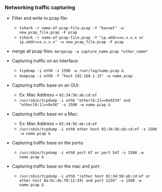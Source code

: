 ### Networking traffic capturing
- Filter and write to pcap file:
  - `tshark -r name-of-pcap-file.pcap -Y "bacnet" -w new_pcap_file.pcap -F pcap`
  - `tshark -r name-of-pcap-file.pcap -Y "ip.addr==x.x.x.x or ip.addr==x.x.x.x" -w new_pcap_file.pcap -F pcap`

- merge all pcap files: `mergecap -w capture_name.pcap *other_name*`
- Capturing traffic on an interface: 
  - `tcpdump -i eth0 -s 1500 -w /var/log/name.pcap &`
  - `dumpcap -i eth0 -f "host 192.168.1.15" -w name.pcap`

- Capturing traffic base on an OUI:
  - Ex: Mac Address = `02:34:56:ab:cd:ef`
  - `/usr/sbin/tcpdump -i eth0 "ether[6:2]==0x0234" and "ether[8:1]==0x56" -s 1500 -w name.pcap &`

- Capturing traffic base on a Mac:
  - Ex: Mac Address = `02:34:56:ab:cd:ef`
  - `/usr/sbin/tcpdump -i eth0 ether host 02:34:56:ab:cd:ef -s 1500 -w name.pcap &`

- Capturing traffic base on the ports:
  -  `/usr/sbin/tcpdump -i eth0 port 67 or port 547 -s 1500 -w name.pcap &`

- Capturing traffic base on the mac and port:
  -  `/usr/sbin/tcpdump -i eth0 "(ether host 02:34:56:ab:cd:ef or ether host 0a:bc:de:f0:12:34) and port 1234" -s 1500 -w name.pcap &`

